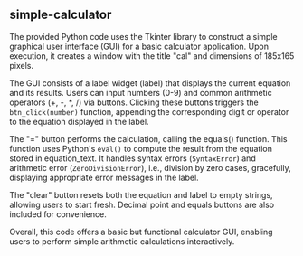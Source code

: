 ## simple-calculator

The provided Python code uses the Tkinter library to construct a simple graphical user interface (GUI) for a basic calculator application. Upon execution, it creates a window with the title "cal" and dimensions of 185x165 pixels.

The GUI consists of a label widget (label) that displays the current equation and its results. Users can input numbers (0-9) and common arithmetic operators (+, -, *, /) via buttons. Clicking these buttons triggers the `btn_click(number)` function, appending the corresponding digit or operator to the equation displayed in the label.

The "=" button performs the calculation, calling the equals() function. This function uses Python's `eval()` to compute the result from the equation stored in equation_text. It handles syntax errors (`SyntaxError`) and arithmetic error (`ZeroDivisionError`), i.e., division by zero cases, gracefully, displaying appropriate error messages in the label.

The "clear" button resets both the equation and label to empty strings, allowing users to start fresh. Decimal point and equals buttons are also included for convenience.

Overall, this code offers a basic but functional calculator GUI, enabling users to perform simple arithmetic calculations interactively.
